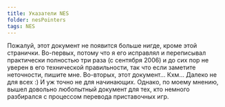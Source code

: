 ```yaml
---
title: Указатели NES
folder: nesPointers
tags: NES
---
```

Пожалуй, этот документ не появится больше нигде, кроме этой странички. Во-первых, потому что я его исправлял и переписывал практически полностью три раза (с сентября 2006) и до сих пор не уверен в его технической правильности, так что если заметите неточности, пишите мне. Во-вторых, этот документ... Кхм... Далеко не для всех :) И уж точно не для начинающих. Однако, по моему мнению, вышел довольно любопытный документ для тех, кто немного разбирался с процессом перевода приставочных игр.